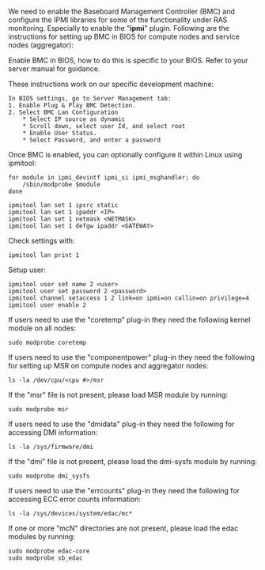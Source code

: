 We need to enable the Baseboard Management Controller (BMC) and configure the IPMI libraries for some of the functionality under RAS monitoring. Especially to enable the "**ipmi**" plugin. Following are the instructions for setting up BMC in BIOS for compute nodes and service nodes (aggregator):

Enable BMC in BIOS, how to do this is specific to your BIOS.  Refer to your server manual for guidance.

These instructions work on our specific development machine:
```
In BIOS settings, go to Server Management tab:
1. Enable Plug & Play BMC Detection.
2. Select BMC Lan Configuration
    * Select IP source as dynamic
    * Scroll down, select user Id, and select root
    * Enable User Status.
    * Select Password, and enter a password
```

Once BMC is enabled, you can optionally configure it within Linux using ipmitool:
```
for module in ipmi_devintf ipmi_si ipmi_msghandler; do
    /sbin/modprobe $module
done

ipmitool lan set 1 ipsrc static
ipmitool lan set 1 ipaddr <IP>
ipmitool lan set 1 netmask <NETMASK>
ipmitool lan set 1 defgw ipaddr <GATEWAY>
```

Check settings with:

```
ipmitool lan print 1
```

Setup user:
```
ipmitool user set name 2 <user>
ipmitool user set password 2 <password>
ipmitool channel setaccess 1 2 link=on ipmi=on callin=on privilege=4
ipmitool user enable 2
```

If users need to use the "coretemp" plug-in they need the following kernel module on all nodes:

```
sudo modprobe coretemp
```

If users need to use the "componentpower" plug-in they need the following for setting up MSR on compute nodes and aggregator nodes:

```
ls -la /dev/cpu/<cpu #>/msr
```

If the "msr" file is not present, please load MSR module by running:

```
sudo modprobe msr
```

If users need to use the "dmidata" plug-in they need the following for accessing DMI information:

```
ls -la /sys/firmware/dmi
```

If the "dmi" file is not present, please load the dmi-sysfs module by running:
```
sudo modprobe dmi_sysfs
```

If users need to use the "errcounts" plug-in they need the following for accessing ECC error counts information:

```
ls -la /sys/devices/system/edac/mc*
```

If one or more "mcN" directories are not present, please load the edac modules by running:

```
sudo modprobe edac-core
sudo modprobe sb_edac
```
